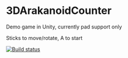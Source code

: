 # 3DArakanoidCounter

Demo game in Unity, currently pad support only

Sticks to move/rotate, A to start

[![Build status](https://ci.appveyor.com/api/projects/status/2rf9ceb8e72qu66w?svg=true)](https://ci.appveyor.com/project/andszk/3darakanoidcounter)
